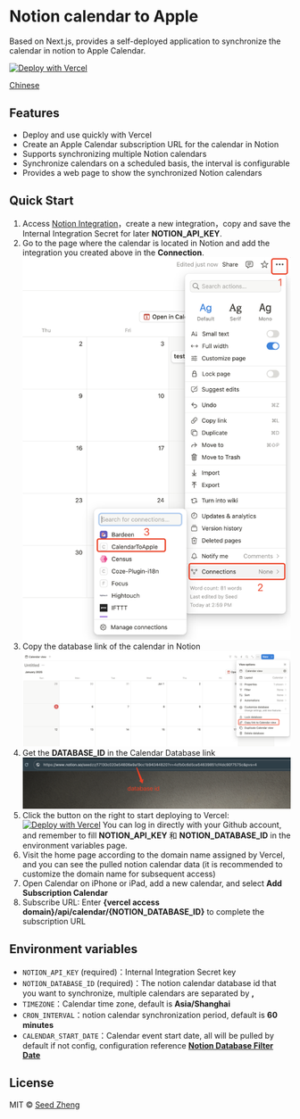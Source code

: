 # Notion calendar to Apple

Based on Next.js, provides a self-deployed application to synchronize the calendar in notion to Apple Calendar.

[![Deploy with Vercel](https://vercel.com/button)](https://vercel.com/new/clone?repository-url=https%3A%2F%2Fgithub.com%2Fzhengweikeng%2Fnotion-calendar-to-apple&env=NOTION_API_KEY,NOTION_DATABASE_IDS&envDescription=notion-calendar-to-apple&project-name=notion-calendar-to-apple&repository-name=notion-calendar-to-apple) 

[Chinese](README_CN.md)

## Features
* Deploy and use quickly with Vercel
* Create an Apple Calendar subscription URL for the calendar in Notion
* Supports synchronizing multiple Notion calendars
* Synchronize calendars on a scheduled basis, the interval is configurable
* Provides a web page to show the synchronized Notion calendars

## Quick Start
1. Access [Notion Integration](https://www.notion.so/profile/integrations/form/new-integration)，create a new integration，copy and save the Internal Integration Secret for later  **NOTION_API_KEY**.
2. Go to the page where the calendar is located in Notion and add the integration you created above in the **Connection**.
    ![notion connection](public/notion_connection.png)
3. Copy the database link of the calendar in Notion
    ![notion calendar](public/notion_calendar.png)
4. Get the **DATABASE_ID** in the Calendar Database link
    ![notion database id](public/notion_database_id.png)
5. Click the button on the right to start deploying to Vercel:[![Deploy with Vercel](https://vercel.com/button)](https://vercel.com/new/clone?repository-url=https%3A%2F%2Fgithub.com%2Fzhengweikeng%2Fnotion-calendar-to-apple&env=NOTION_API_KEY,NOTION_DATABASE_IDS&envDescription=notion-calendar-to-apple&project-name=notion-calendar-to-apple&repository-name=notion-calendar-to-apple) You can log in directly with your Github account, and remember to fill **NOTION_API_KEY** 和 **NOTION_DATABASE_ID** in the environment variables page.
6. Visit the home page according to the domain name assigned by Vercel, and you can see the pulled notion calendar data (it is recommended to customize the domain name for subsequent access)
7. Open Calendar on iPhone or iPad, add a new calendar, and select **Add Subscription Calendar**
8. Subscribe URL: Enter **{vercel access domain}/api/calendar/{NOTION_DATABASE_ID}** to complete the subscription URL

## Environment variables
* `NOTION_API_KEY` (required)：Internal Integration Secret key
* `NOTION_DATABASE_ID` (required)：The notion calendar database id that you want to synchronize, multiple calendars are separated by **,**
* `TIMEZONE`：Calendar time zone, default is **Asia/Shanghai**
* `CRON_INTERVAL`：notion calendar synchronization period, default is **60 minutes**
* `CALENDAR_START_DATE`：Calendar event start date, all will be pulled by default if not config, configuration reference **[Notion Database Filter Date](https://developers.notion.com/reference/post-database-query-filter#date)**


## License
MIT © [Seed Zheng](https://blog.seedzz.top/about)